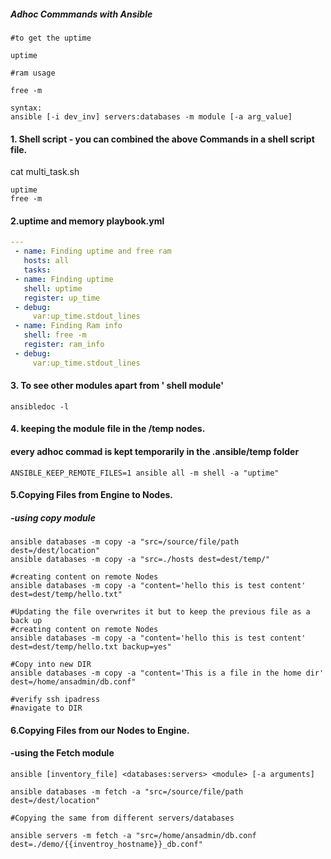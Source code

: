 ##### Adhoc Commmands with Ansible

```
#to get the uptime

uptime

#ram usage

free -m

syntax:
ansible [-i dev_inv] servers:databases -m module [-a arg_value]
```
#### 1. Shell script - you can combined the above Commands in a shell script file.

cat multi_task.sh
```
uptime
free -m

```

#### 2.uptime and memory playbook.yml

```yml
---
 - name: Finding uptime and free ram
   hosts: all
   tasks:
 - name: Finding uptime
   shell: uptime
   register: up_time
 - debug:
     var:up_time.stdout_lines
 - name: Finding Ram info
   shell: free -m
   register: ram_info
 - debug:
     var:up_time.stdout_lines

```

#### 3. To see other modules apart from ' shell module'

```
ansibledoc -l
```


#### 4. keeping the module file in the /temp nodes.
#### every adhoc commad is kept temporarily in the .ansible/temp folder
```
ANSIBLE_KEEP_REMOTE_FILES=1 ansible all -m shell -a "uptime"

```

#### 5.Copying Files from Engine to Nodes.
##### -using copy module
```
ansible databases -m copy -a "src=/source/file/path dest=/dest/location"
ansible databases -m copy -a "src=./hosts dest=dest/temp/"

#creating content on remote Nodes
ansible databases -m copy -a "content='hello this is test content' dest=dest/temp/hello.txt"

#Updating the file overwrites it but to keep the previous file as a back up
#creating content on remote Nodes
ansible databases -m copy -a "content='hello this is test content' dest=dest/temp/hello.txt backup=yes"

#Copy into new DIR
ansible databases -m copy -a "content='This is a file in the home dir' dest=/home/ansadmin/db.conf"

#verify ssh ipadress
#navigate to DIR
```
#### 6.Copying Files from our Nodes to Engine.
#### -using the Fetch module

```
ansible [inventory_file] <databases:servers> <module> [-a arguments]

ansible databases -m fetch -a "src=/source/file/path dest=/dest/location"

#Copying the same from different servers/databases

ansible servers -m fetch -a "src=/home/ansadmin/db.conf dest=./demo/{{inventroy_hostname}}_db.conf"

```
